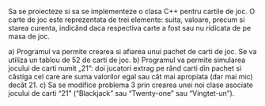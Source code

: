 Sa se proiecteze si sa se implementeze o clasa C++ pentru cartile de joc.
O carte de joc este reprezentata de trei elemente: suita, valoare, precum si
starea curenta, indicând daca respectiva carte a fost sau nu ridicata de pe
masa de joc.

a) Programul va permite crearea si afiarea unui pachet de carti de joc. Se
va utiliza un tablou de 52 de carti de joc.
b) Programul va permite simularea jocului de carti numit „21”: doi
jucatori extrag pe rând carti din pachet si câstiga cel care are suma
valorilor egal sau cât mai apropiata (dar mai mic) decât 21. 
c) Sa se modifice problema 3 prin crearea unei noi clase
asociate jocului de carti “21” (“Blackjack” sau “Twenty-one” sau “Vingtet-un”). 
